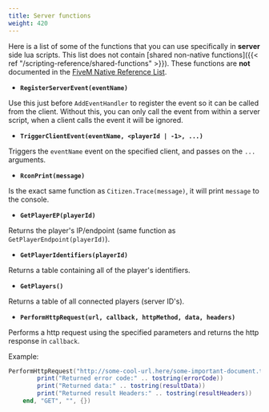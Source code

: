 ```yaml
---
title: Server functions
weight: 420
---
```


Here is a list of some of the functions that you can use specifically in **server** side lua scripts. This list does not contain [shared non-native functions]({{< ref "/scripting-reference/shared-functions" >}}). These functions are **not** documented in the [FiveM Native Reference List](https://runtime.fivem.net/doc/reference.html).


- **`RegisterServerEvent(eventName)`**

Use this just before `AddEventHandler` to register the event so it can be called from the client. Without this, you can only call the event from within a server script, when a client calls the event it will be ignored.

- **`TriggerClientEvent(eventName, <playerId | -1>, ...)`**

Triggers the `eventName` event on the specified client, and passes on the `...` arguments.

- **`RconPrint(message)`**

Is the exact same function as `Citizen.Trace(message)`, it will print `message` to the console.

- **`GetPlayerEP(playerId)`**

Returns the player's IP/endpoint (same function as `GetPlayerEndpoint(playerId)`).

- **`GetPlayerIdentifiers(playerId)`**

Returns a table containing all of the player's identifiers.

- **`GetPlayers()`**

Returns a table of all connected players (server ID's).

- **`PerformHttpRequest(url, callback, httpMethod, data, headers)`**

Performs a http request using the specified parameters and returns the http response in `callback`.

Example:
```lua
PerformHttpRequest("http://some-cool-url.here/some-important-document.txt", function(errorCode, resultData, resultHeaders)
        print("Returned error code:" .. tostring(errorCode))
        print("Returned data:" .. tostring(resultData))
        print("Returned result Headers:" .. tostring(resultHeaders))
    end, "GET", "", {})
```
